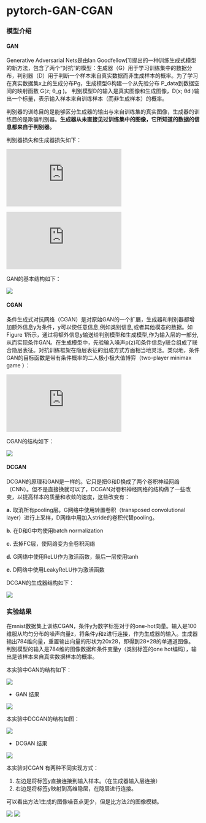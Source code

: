 # pytorch-GAN-CGAN
### 模型介绍

#### GAN

 Generative Adversarial Nets是由lan Goodfellow[1]提出的一种训练生成式模型的新方法，包含了两个“对抗”的模型：生成器（G）用于学习训练集中的数据分布，判别器（D）用于判断一个样本来自真实数据而非生成样本的概率。为了学习在真实数据集x上的生成分布Pg，生成模型G构建一个从先验分布 P_data​到数据空间的映射函数 ​G(z; θ_g )​。 判别模型D的输入是真实图像和生成图像，D(x; θd )输出一个标量，表示输入样本来自训练样本（而非生成样本）的概率。 

判别器的训练目的是能够区分生成器的输出与来自训练集的真实图像，生成器的训练目的是欺骗判别器。**生成器从未直接见过训练集中的图像，它所知道的数据的信息都来自于判别器。**

判别器损失和生成器损失如下：

![J ^ { ( D ) } \left( \boldsymbol { \theta } ^ { ( D ) } , \boldsymbol { \theta } ^ { ( G ) } \right) = - \frac { 1 } { 2 } \mathbb { E } _ { \boldsymbol { x } \sim p _ { \text { data } } } \log D ( \boldsymbol { x } ) - \frac { 1 } { 2 } \mathbb { E } _ { \boldsymbol { z } } \log ( 1 - D ( G ( z ) ) )](http://latex.codecogs.com/gif.latex?J%20%5E%20%7B%20%28%20D%20%29%20%7D%20%5Cleft%28%20%5Cboldsymbol%20%7B%20%5Ctheta%20%7D%20%5E%20%7B%20%28%20D%20%29%20%7D%20%2C%20%5Cboldsymbol%20%7B%20%5Ctheta%20%7D%20%5E%20%7B%20%28%20G%20%29%20%7D%20%5Cright%29%20%3D%20-%20%5Cfrac%20%7B%201%20%7D%20%7B%202%20%7D%20%5Cmathbb%20%7B%20E%20%7D%20_%20%7B%20%5Cboldsymbol%20%7B%20x%20%7D%20%5Csim%20p%20_%20%7B%20%5Ctext%20%7B%20data%20%7D%20%7D%20%7D%20%5Clog%20D%20%28%20%5Cboldsymbol%20%7B%20x%20%7D%20%29%20-%20%5Cfrac%20%7B%201%20%7D%20%7B%202%20%7D%20%5Cmathbb%20%7B%20E%20%7D%20_%20%7B%20%5Cboldsymbol%20%7B%20z%20%7D%20%7D%20%5Clog%20%28%201%20-%20D%20%28%20G%20%28%20z%20%29%20%29%20%29)

![J ^ { ( G ) } = - \frac { 1 } { 2 } \mathbb { E } _ { z } \log D ( G ( \boldsymbol { z } ) )](http://latex.codecogs.com/gif.latex?J%20%5E%20%7B%20%28%20G%20%29%20%7D%20%3D%20-%20%5Cfrac%20%7B%201%20%7D%20%7B%202%20%7D%20%5Cmathbb%20%7B%20E%20%7D%20_%20%7B%20z%20%7D%20%5Clog%20D%20%28%20G%20%28%20%5Cboldsymbol%20%7B%20z%20%7D%20%29%20%29)

GAN的基本结构如下：

![](./imgs/Snip20181018_4.png)



#### CGAN

条件生成式对抗网络（CGAN）是对原始GAN的一个扩展，生成器和判别器都增加额外信息y为条件，y可以使任意信息,例如类别信息,或者其他模态的数据。如Figure 1所示，通过将额外信息y输送给判别模型和生成模型,作为输入层的一部分,从而实现条件GAN。在生成模型中，先验输入噪声p(z)和条件信息y联合组成了联合隐层表征。对抗训练框架在隐层表征的组成方式方面相当地灵活。类似地，条件GAN的目标函数是带有条件概率的二人极小极大值博弈（two-player minimax game ）：

![\min _ { G } \max _ { D } V ( D , G ) = \mathbb { E } _ { \boldsymbol { x } \sim p _ { \text { data } } ( \boldsymbol { x } ) } [ \log D ( \boldsymbol { x } | \boldsymbol { y } ) ] + \mathbb { E } _ { \boldsymbol { z } \sim p _ { \boldsymbol { z } } ( \boldsymbol { z } ) } [ \log ( 1 - D ( G ( \boldsymbol { z } | \boldsymbol { y } ) ) ) ]](http://latex.codecogs.com/gif.latex?%5Cmin%20_%20%7B%20G%20%7D%20%5Cmax%20_%20%7B%20D%20%7D%20V%20%28%20D%20%2C%20G%20%29%20%3D%20%5Cmathbb%20%7B%20E%20%7D%20_%20%7B%20%5Cboldsymbol%20%7B%20x%20%7D%20%5Csim%20p%20_%20%7B%20%5Ctext%20%7B%20data%20%7D%20%7D%20%28%20%5Cboldsymbol%20%7B%20x%20%7D%20%29%20%7D%20%5B%20%5Clog%20D%20%28%20%5Cboldsymbol%20%7B%20x%20%7D%20%7C%20%5Cboldsymbol%20%7B%20y%20%7D%20%29%20%5D%20+%20%5Cmathbb%20%7B%20E%20%7D%20_%20%7B%20%5Cboldsymbol%20%7B%20z%20%7D%20%5Csim%20p%20_%20%7B%20%5Cboldsymbol%20%7B%20z%20%7D%20%7D%20%28%20%5Cboldsymbol%20%7B%20z%20%7D%20%29%20%7D%20%5B%20%5Clog%20%28%201%20-%20D%20%28%20G%20%28%20%5Cboldsymbol%20%7B%20z%20%7D%20%7C%20%5Cboldsymbol%20%7B%20y%20%7D%20%29%20%29%20%29%20%5D)

CGAN的结构如下：

![](./imgs/1.png)



#### DCGAN

DCGAN的原理和GAN是一样的。它只是把G和D换成了两个卷积神经网络（CNN）。但不是直接换就可以了，DCGAN对卷积神经网络的结构做了一些改变，以提高样本的质量和收敛的速度，这些改变有：

**a.** 取消所有pooling层。G网络中使用转置卷积（transposed convolutional layer）进行上采样，D网络中用加入stride的卷积代替pooling。

**b.** 在D和G中均使用batch normalization

**c.** 去掉FC层，使网络变为全卷积网络

**d.** G网络中使用ReLU作为激活函数，最后一层使用tanh

**e.** D网络中使用LeakyReLU作为激活函数



DCGAN的生成器结构如下：

![](./imgs/587c7423c43e4.jpg)

### 实验结果

在mnist数据集上训练CGAN，条件y为数字标签对于的one-hot向量。输入是100维服从均匀分布的噪声向量z，将条件y和z进行连接，作为生成器的输入。生成器输出784维向量，重置输出向量的形状为20x28，即得到28*28的单通道图像。 
判别模型的输入是784维的图像数据和条件变量y（类别标签的one hot编码），输出是该样本来自真实数据样本的概率。 

本实验中GAN的结构如下：

![](./imgs/pytorch_GAN.png)

- GAN 结果

![](./results/gan_mnist_res.gif )



本实验中DCGAN的结构如图：

![](./imgs/pytorch_DCGAN.png)



- 
  DCGAN 结果


![](./dcgan_results/dcgan_result.gif )



本实验对CGAN 有两种不同实现方式：

1. 左边是将标签y直接连接到输入样本。（在生成器输入层连接）
2. 右边是将标签y映射到高维隐层，在隐层进行连接。

可以看出方法1生成的图像噪音点更少，但是比方法2的图像模糊。

![](./cgan_results/cgan.gif)     ![](./cgan_new_results/cgan_new.gif)
